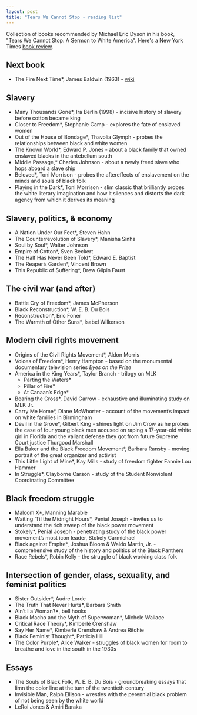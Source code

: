 ```yaml
---
layout: post
title: "Tears We Cannot Stop - reading list"
---
```


Collection of books recommended by Michael Eric Dyson in his book, "Tears We Cannot Stop: A Sermon to White America". Here's a New York Times [book review](https://www.nytimes.com/2017/01/12/books/review/tears-we-cannot-stop-michael-eric-dyson.html).

## Next book
* The Fire Next Time*, James Baldwin (1963) - [wiki](https://en.wikipedia.org/wiki/The_Fire_Next_Time)


## Slavery
* Many Thousands Gone*, Ira Berlin (1998) - incisive history of slavery before cotton became king
* Closer to Freedom*, Stephanie Camp - explores the fate of enslaved women
* Out of the House of Bondage*, Thavolia Glymph - probes the relationships between black and white women
* The Known World*, Edward P. Jones - about a black family that owned enslaved blacks in the antebellum south
* Middle Passage,* Charles Johnson - about a newly freed slave who hops aboard a slave ship
* Beloved*, Toni Morrison - probes the aftereffects of enslavement on the minds and souls of black folk
* Playing in the Dark*, Toni Morrison - slim classic that brilliantly probes the white literary imagination and how it silences and distorts the dark agency from which it derives its meaning


## Slavery, politics, & economy
* A Nation Under Our Feet*, Steven Hahn
* The Counterrevolution of Slavery*, Manisha Sinha
* Soul by Soul*, Walter Johnson
* Empire of Cotton*, Sven Beckert
* The Half Has Never Been Told*, Edward E. Baptist
* The Reaper’s Garden*, Vincent Brown
* This Republic of Suffering*, Drew Gilpin Faust


## The civil war (and after)
* Battle Cry of Freedom*, James McPherson
* Black Reconstruction*, W. E. B. Du Bois
* Reconstruction*, Eric Foner
* The Warmth of Other Suns*, Isabel Wilkerson


## Modern civil rights movement
* Origins of the Civil Rights Movement*, Aldon Morris
* Voices of Freedom*, Henry Hampton - based on the monumental documentary television series *Eyes on the Prize*
* America in the King Years*, Taylor Branch - trilogy on MLK
  * Parting the Waters*
  * Pillar of Fire*
  * At Canaan’s Edge*
* Bearing the Cross*, David Garrow - exhaustive and illuminating study on MLK Jr.
* Carry Me Home*, Diane McWhorter - account of the movement’s impact on white families in Birmingham
* Devil in the Grove*, Gilbert King - shines light on Jim Crow as he probes the case of four young black men accused on raping a 17-year-old white girl in Florida and the valiant defense they got from future Supreme Court justice Thurgood Marshall
* Ella Baker and the Black Freedom Movement*, Barbara Ransby - moving portrait of the great organizer and activist
* This Little Light of Mine*, Kay Mills - study of freedom fighter Fannie Lou Hammer
* In Struggle*, Clayborne Carson - study of the Student Nonviolent Coordinating Committee


## Black freedom struggle
* Malcom X*, Manning Marable
* Waiting ‘Til the Midnight Hours*, Penial Joseph - invites us to understand the rich sweep of the black power movement
* Stokely*, Penial Joseph - penetrating study of the black power movement’s most icon leader, Stokely Carmichael
* Black against Empire*, Joshua Bloom & Waldo Martin, Jr. - comprehensive study of the history and politics of the Black Panthers
* Race Rebels*, Robin Kelly - the struggle of black working class folk


## Intersection of gender, class, sexuality, and feminist politics
* Sister Outsider*, Audre Lorde
* The Truth That Never Hurts*, Barbara Smith
* Ain’t I a Woman?*, bell hooks
* Black Macho and the Myth of Superwoman*, Michele Wallace
* Critical Race Theory*, Kimberlé Crenshaw
* Say Her Name*, Kimberlé Crenshaw & Andrea Ritchie
* Black Feminist Thought*, Patricia Hill
* The Color Purple*, Alice Walker - struggles of black women for room to breathe and love in the south in the 1930s


## Essays
- The Souls of Black Folk, W. E. B. Du Bois - groundbreaking essays that limn the color line at the turn of the twentieth century
- Invisible Man, Ralph Ellison - wrestles with the perennial black problem of not being seen by the white world
- LeRoi Jones & Amiri Baraka
